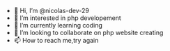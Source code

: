 - 👋 Hi, I’m @nicolas-dev-29
- 👀 I’m interested in php developement
- 🌱 I’m currently learning coding
- 💞️ I’m looking to collaborate on php website creating
- 📫 How to reach me,try again

<!---
nicolas-dev-29/nicolas-dev-29 is a ✨ special ✨ repository because its `README.md` (this file) appears on your GitHub profile.
You can click the Preview link to take a look at your changes.
--->
